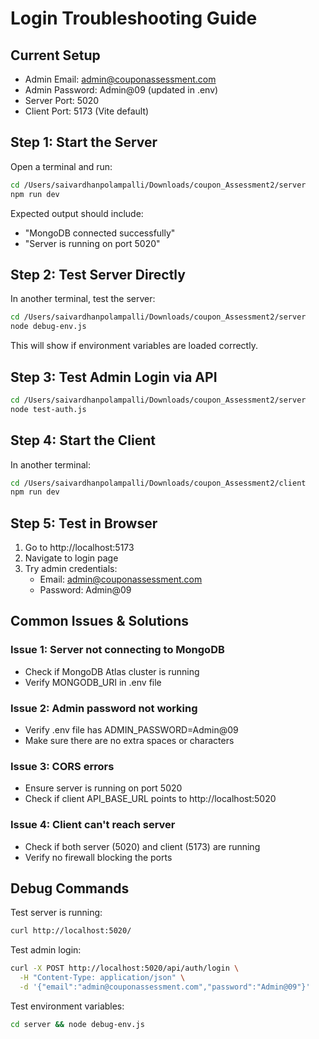 # Login Troubleshooting Guide

## Current Setup
- Admin Email: admin@couponassessment.com
- Admin Password: Admin@09 (updated in .env)
- Server Port: 5020
- Client Port: 5173 (Vite default)

## Step 1: Start the Server
Open a terminal and run:
```bash
cd /Users/saivardhanpolampalli/Downloads/coupon_Assessment2/server
npm run dev
```

Expected output should include:
- "MongoDB connected successfully"
- "Server is running on port 5020"

## Step 2: Test Server Directly
In another terminal, test the server:
```bash
cd /Users/saivardhanpolampalli/Downloads/coupon_Assessment2/server
node debug-env.js
```

This will show if environment variables are loaded correctly.

## Step 3: Test Admin Login via API
```bash
cd /Users/saivardhanpolampalli/Downloads/coupon_Assessment2/server
node test-auth.js
```

## Step 4: Start the Client
In another terminal:
```bash
cd /Users/saivardhanpolampalli/Downloads/coupon_Assessment2/client
npm run dev
```

## Step 5: Test in Browser
1. Go to http://localhost:5173
2. Navigate to login page
3. Try admin credentials:
   - Email: admin@couponassessment.com
   - Password: Admin@09

## Common Issues & Solutions

### Issue 1: Server not connecting to MongoDB
- Check if MongoDB Atlas cluster is running
- Verify MONGODB_URI in .env file

### Issue 2: Admin password not working
- Verify .env file has ADMIN_PASSWORD=Admin@09
- Make sure there are no extra spaces or characters

### Issue 3: CORS errors
- Ensure server is running on port 5020
- Check if client API_BASE_URL points to http://localhost:5020

### Issue 4: Client can't reach server
- Check if both server (5020) and client (5173) are running
- Verify no firewall blocking the ports

## Debug Commands

Test server is running:
```bash
curl http://localhost:5020/
```

Test admin login:
```bash
curl -X POST http://localhost:5020/api/auth/login \
  -H "Content-Type: application/json" \
  -d '{"email":"admin@couponassessment.com","password":"Admin@09"}'
```

Test environment variables:
```bash
cd server && node debug-env.js
```

